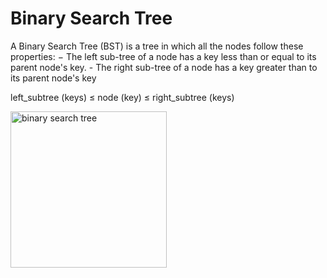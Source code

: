 # Binary Search Tree


A Binary Search Tree (BST) is a tree in which all the nodes follow these properties:
	 − The left sub-tree of a node has a key less than or equal to its parent node's key. 
	- The right sub-tree of a node has a key greater than to its parent node's key

left_subtree (keys)  ≤  node (key)  ≤  right_subtree (keys)

<img src="https://upload.wikimedia.org/wikipedia/commons/d/da/Binary_search_tree.svg" alt="binary search tree" width="250" />

